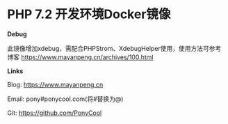 # PHP 7.2 开发环境Docker镜像

**Debug**

此镜像增加xdebug，需配合PHPStrom、XdebugHelper使用，使用方法可参考博客
https://www.mayanpeng.cn/archives/100.html

**Links**

Blog: https://www.mayanpeng.cn

Email: pony#ponycool.com(将#替换为@)

Git: https://github.com/PonyCool
